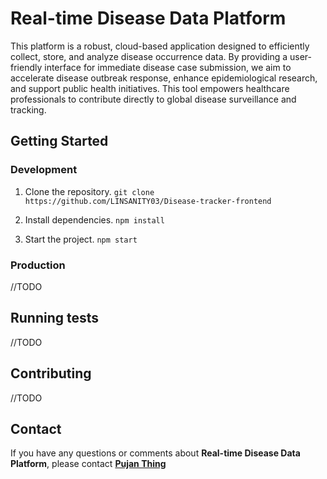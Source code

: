 # Real-time Disease Data Platform

This platform is a robust, cloud-based application designed to efficiently collect, store, and analyze disease occurrence data. By providing a user-friendly interface for immediate disease case submission, we aim to accelerate disease outbreak response, enhance epidemiological research, and support public health initiatives. This tool empowers healthcare professionals to contribute directly to global disease surveillance and tracking.

## Getting Started

### Development

1. Clone the repository.
    `git clone https://github.com/LINSANITY03/Disease-tracker-frontend`

2. Install dependencies.
    `npm install`

3. Start the project.
    `npm start`

### Production

//TODO

## Running tests

//TODO

## Contributing

//TODO

## Contact

If you have any questions or comments about **Real-time Disease Data Platform**, please contact **[Pujan Thing](pujantamang92@gmail.com)**